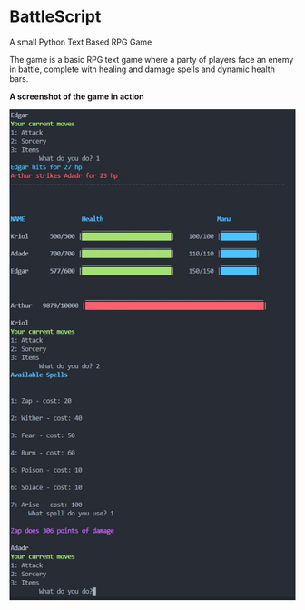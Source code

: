 # BattleScript
A small Python Text Based RPG Game

The game is a basic RPG text game where a party of players face an enemy in battle, complete with healing and damage spells and dynamic health bars.

**A screenshot of the game in action**







![image](https://github.com/hjanday/BattleScript/blob/master/pythonbattle.JPG)
